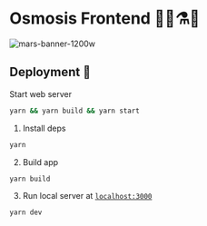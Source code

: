 # Osmosis Frontend 👩‍🔬⚗️🧪

![mars-banner-1200w](https://marsprotocol.io/banner.png)

## Deployment 🚀

Start web server

```bash
yarn && yarn build && yarn start
```

1. Install deps

```bash
yarn
```

2. Build app

```bash
yarn build
```

3.  Run local server at [`localhost:3000`](localhost:3000)

```bash
yarn dev
```
